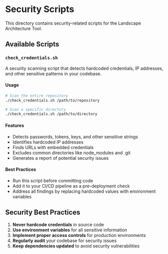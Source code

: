 # Security Scripts

This directory contains security-related scripts for the Landscape Architecture Tool.

## Available Scripts

### `check_credentials.sh`

A security scanning script that detects hardcoded credentials, IP addresses, and other sensitive patterns in your codebase.

#### Usage

```bash
# Scan the entire repository
./check_credentials.sh /path/to/repository

# Scan a specific directory
./check_credentials.sh /path/to/directory
```

#### Features

- Detects passwords, tokens, keys, and other sensitive strings
- Identifies hardcoded IP addresses
- Finds URLs with embedded credentials
- Excludes common directories like node_modules and .git
- Generates a report of potential security issues

#### Best Practices

- Run this script before committing code
- Add it to your CI/CD pipeline as a pre-deployment check
- Address all findings by replacing hardcoded values with environment variables

## Security Best Practices

1. **Never hardcode credentials** in source code
2. **Use environment variables** for all sensitive information
3. **Implement proper access controls** for production environments
4. **Regularly audit** your codebase for security issues
5. **Keep dependencies updated** to avoid security vulnerabilities
